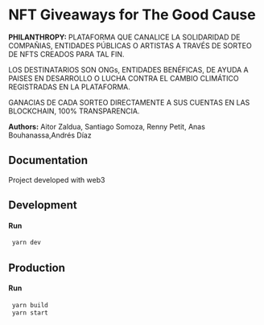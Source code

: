# NFT Giveaways for The Good Cause

**PHILANTHROPY:** PLATAFORMA QUE CANALICE LA SOLIDARIDAD DE COMPAÑIAS, ENTIDADES PÚBLICAS O ARTISTAS A TRAVÉS DE SORTEO DE NFTS CREADOS PARA TAL FIN.

LOS DESTINATARIOS SON ONGs, ENTIDADES BENÉFICAS, DE AYUDA A PAISES EN DESARROLLO O LUCHA CONTRA EL CAMBIO CLIMÁTICO REGISTRADAS EN LA PLATAFORMA.

GANACIAS DE CADA SORTEO DIRECTAMENTE A SUS CUENTAS EN LAS BLOCKCHAIN, 100% TRANSPARENCIA.

**Authors:** Aitor Zaldua, Santiago Somoza, Renny Petit, Anas Bouhanassa,Andrés Díaz

## Documentation

Project developed with web3

## Development

#### Run

```bash
 yarn dev
```

## Production

#### Run

```bash
 yarn build
 yarn start
```
